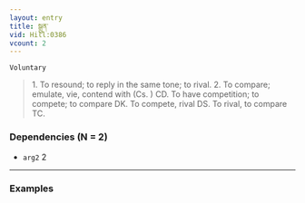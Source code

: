 ```yaml
---
layout: entry
title: སྒྲུན་
vid: Hill:0386
vcount: 2
---
```

`Voluntary` 
> 1\.
 To resound; to reply in the same tone; to rival\.
 2\.
 To compare; emulate, vie, contend with (Cs\.
) CD\.
 To have competition; to compete; to compare DK\.
 To compete, rival DS\.
 To rival, to compare TC\.

### Dependencies (N = 2)
* `arg2` 2

---

### Examples



